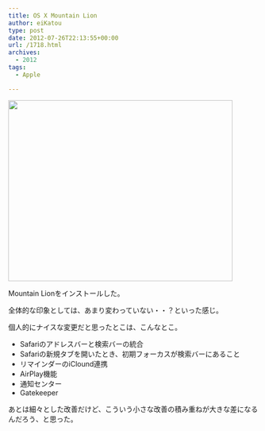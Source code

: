 ```yaml
---
title: OS X Mountain Lion
author: eiKatou
type: post
date: 2012-07-26T22:13:55+00:00
url: /1718.html
archives:
  - 2012
tags:
  - Apple

---
```

[<img src="/uploads/2012/07/mountain_lion.png" alt="" title="mountain_lion" width="452" height="364" class="alignnone size-full wp-image-1719" srcset="/uploads/2012/07/mountain_lion.png 452w, /uploads/2012/07/mountain_lion-300x241.png 300w, /uploads/2012/07/mountain_lion-372x300.png 372w" sizes="(max-width: 452px) 100vw, 452px" />][1]
  
Mountain Lionをインストールした。

全体的な印象としては、あまり変わっていない・・？といった感じ。
  
個人的にナイスな変更だと思ったとこは、こんなとこ。

  * Safariのアドレスバーと検索バーの統合
  * Safariの新規タブを開いたとき、初期フォーカスが検索バーにあること
  * リマインダーのiClound連携
  * AirPlay機能
  * 通知センター
  * Gatekeeper

あとは細々とした改善だけど、こういう小さな改善の積み重ねが大きな差になるんだろう、と思った。

 [1]: /uploads/2012/07/mountain_lion.png
